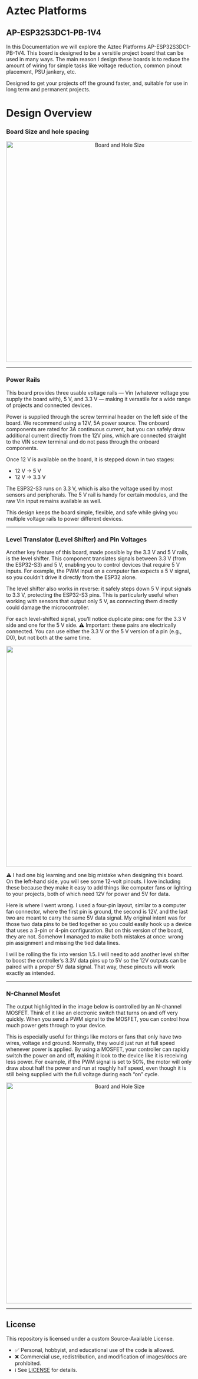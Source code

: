 # Aztec Platforms
## AP-ESP32S3DC1-PB-1V4
In this Documentation we will explore the Aztec Platforms AP-ESP32S3DC1-PB-1V4. This board is designed to be a versitile project board that can be used in many ways. The main reason I design these boards is to reduce the amount of wiring for simple tasks like voltage reduction, common pinout placement, PSU jankery, etc.

Designed to get your projects off the ground faster, and, suitable for use in long term and permanent projects.

# Design Overview

### Board Size and hole spacing

<p align="center">
<img src="https://github.com/user-attachments/assets/3cc55f01-26e6-490c-bf75-1ed6568e0f5a" alt="Board and Hole Size" width="600">
</p>

---

### Power Rails

This board provides three usable voltage rails — Vin (whatever voltage you supply the board with), 5 V, and 3.3 V — making it versatile for a wide range of projects and connected devices.

Power is supplied through the screw terminal header on the left side of the board. We recommend using a 12V, 5A power source. The onboard components are rated for 3A continuous current, but you can safely draw additional current directly from the 12V pins, which are connected straight to the VIN screw terminal and do not pass through the onboard components.

Once 12 V is available on the board, it is stepped down in two stages:
- 12 V → 5 V
- 12 V → 3.3 V

The ESP32-S3 runs on 3.3 V, which is also the voltage used by most sensors and peripherals. The 5 V rail is handy for certain modules, and the raw Vin input remains available as well.

This design keeps the board simple, flexible, and safe while giving you multiple voltage rails to power different devices.

---

### Level Translator (Level Shifter) and Pin Voltages

Another key feature of this board, made possible by the 3.3 V and 5 V rails, is the level shifter. This component translates signals between 3.3 V (from the ESP32-S3) and 5 V, enabling you to control devices that require 5 V inputs. For example, the PWM input on a computer fan expects a 5 V signal, so you couldn’t drive it directly from the ESP32 alone.

The level shifter also works in reverse: it safely steps down 5 V input signals to 3.3 V, protecting the ESP32-S3 pins. This is particularly useful when working with sensors that output only 5 V, as connecting them directly could damage the microcontroller.

For each level-shifted signal, you’ll notice duplicate pins: one for the 3.3 V side and one for the 5 V side. ⚠️ Important: these pairs are electrically connected. You can use either the 3.3 V or the 5 V version of a pin (e.g., D0), but not both at the same time.

<p align="center">
<img src="https://github.com/user-attachments/assets/4bb017d1-1948-471b-b7f2-5ad96a83798d" width="600">
</p>

⚠️ I had one big learning and one big mistake when designing this board. On the left-hand side, you will see some 12-volt pinouts. I love including these because they make it easy to add things like computer fans or lighting to your projects, both of which need 12V for power and 5V for data.

Here is where I went wrong. I used a four-pin layout, similar to a computer fan connector, where the first pin is ground, the second is 12V, and the last two are meant to carry the same 5V data signal. My original intent was for those two data pins to be tied together so you could easily hook up a device that uses a 3-pin or 4-pin configuration. But on this version of the board, they are not. Somehow I managed to make both mistakes at once: wrong pin assignment and missing the tied data lines.

I will be rolling the fix into version 1.5. I will need to add another level shifter to boost the controller’s 3.3V data pins up to 5V so the 12V outputs can be paired with a proper 5V data signal. That way, these pinouts will work exactly as intended.

---

### N-Channel Mosfet

The output highlighted in the image below is controlled by an N-channel MOSFET. Think of it like an electronic switch that turns on and off very quickly. When you send a PWM signal to the MOSFET, you can control how much power gets through to your device.

This is especially useful for things like motors or fans that only have two wires, voltage and ground. Normally, they would just run at full speed whenever power is applied. By using a MOSFET, your controller can rapidly switch the power on and off, making it look to the device like it is receiving less power. For example, if the PWM signal is set to 50%, the motor will only draw about half the power and run at roughly half speed, even though it is still being supplied with the full voltage during each “on” cycle.

<p align="center">
<img src="https://github.com/user-attachments/assets/066d6ef1-1488-411a-90ee-e34a9e93c5c9" alt="Board and Hole Size" width="600">
</p>


---

## License
This repository is licensed under a custom Source-Available License.  
- ✅ Personal, hobbyist, and educational use of the code is allowed.  
- ❌ Commercial use, redistribution, and modification of images/docs are prohibited.  
- ℹ️ See [LICENSE](./LICENSE) for details. 
